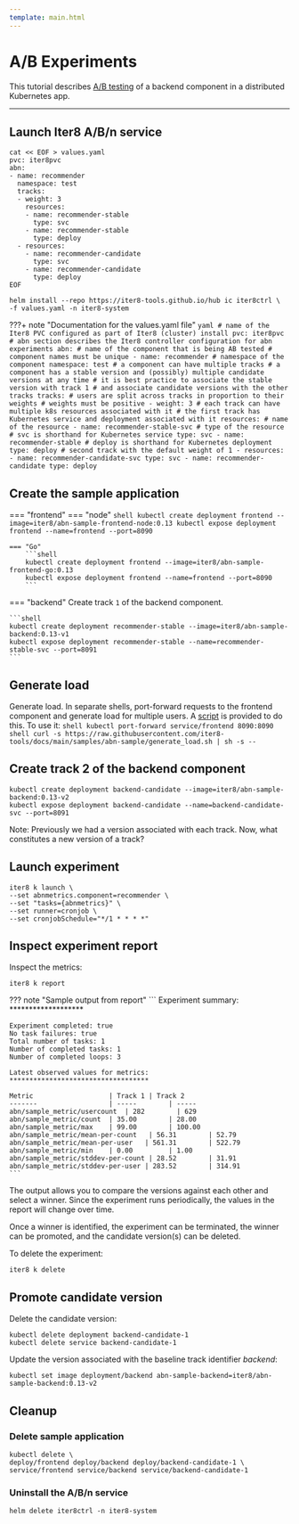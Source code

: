 ```yaml
---
template: main.html
---
```


# A/B Experiments

This tutorial describes [A/B testing](../../user-guide/topics/ab_testing.md) of a backend component in a distributed Kubernetes app.

***
 
## Launch Iter8 A/B/n service

```shell
cat << EOF > values.yaml
pvc: iter8pvc
abn:
- name: recommender
  namespace: test
  tracks:
  - weight: 3
    resources:
    - name: recommender-stable
      type: svc
    - name: recommender-stable
      type: deploy
  - resources:
    - name: recommender-candidate
      type: svc
    - name: recommender-candidate
      type: deploy
EOF
```

```shell
helm install --repo https://iter8-tools.github.io/hub ic iter8ctrl \
-f values.yaml -n iter8-system
```

???+ note "Documentation for the values.yaml file"
    ```yaml
    # name of the Iter8 PVC configured as part of Iter8 (cluster) install
    pvc: iter8pvc
    # abn section describes the Iter8 controller configuration for abn experiments
    abn:
      # name of the component that is being AB tested
      # component names must be unique
    - name: recommender
      # namespace of the component
      namespace: test
      # a component can have multiple tracks
      # a component has a stable version and (possibly) multiple candidate versions at any time
      # it is best practice to associate the stable version with track 1
      # and associate candidate versions with the other tracks
      tracks:
        # users are split across tracks in proportion to their weights
        # weights must be positive
      - weight: 3
        # each track can have multiple k8s resources associated with it
        # the first track has Kubernetes service and deployment associated with it
        resources:
          # name of the resource
        - name: recommender-stable-svc
          # type of the resource
          # svc is shorthand for Kubernetes service
          type: svc
        - name: recommender-stable
          # deploy is shorthand for Kubernetes deployment
          type: deploy
        # second track with the default weight of 1
      - resources:
        - name: recommender-candidate-svc
          type: svc
        - name: recommender-candidate
          type: deploy
    ```

## Create the sample application

=== "frontend"
    === "node"
        ```shell
        kubectl create deployment frontend --image=iter8/abn-sample-frontend-node:0.13
        kubectl expose deployment frontend --name=frontend --port=8090
        ```

    === "Go"
        ```shell
        kubectl create deployment frontend --image=iter8/abn-sample-frontend-go:0.13
        kubectl expose deployment frontend --name=frontend --port=8090
        ```
    
=== "backend"
    Create track `1` of the backend component.

    ```shell
    kubectl create deployment recommender-stable --image=iter8/abn-sample-backend:0.13-v1
    kubectl expose deployment recommender-stable --name=recommender-stable-svc --port=8091
    ```

## Generate load

Generate load. In separate shells, port-forward requests to the frontend component and generate load for multiple users.  A [script](https://raw.githubusercontent.com/iter8-tools/docs/main/samples/abn-sample/generate_load.sh) is provided to do this. To use it:
    ```shell
    kubectl port-forward service/frontend 8090:8090
    ```
    ```shell
    curl -s https://raw.githubusercontent.com/iter8-tools/docs/main/samples/abn-sample/generate_load.sh | sh -s --
    ```

## Create track 2 of the backend component

```shell
kubectl create deployment backend-candidate --image=iter8/abn-sample-backend:0.13-v2
kubectl expose deployment backend-candidate --name=backend-candidate-svc --port=8091
```

Note: Previously we had a version associated with each track. Now, what constitutes a new version of a track?

## Launch experiment

```shell
iter8 k launch \
--set abnmetrics.component=recommender \
--set "tasks={abnmetrics}" \
--set runner=cronjob \
--set cronjobSchedule="*/1 * * * *"
```


## Inspect experiment report

Inspect the metrics:

```shell
iter8 k report
```

??? note "Sample output from report"
    ```
    Experiment summary:
    *******************

    Experiment completed: true
    No task failures: true
    Total number of tasks: 1
    Number of completed tasks: 1
    Number of completed loops: 3

    Latest observed values for metrics:
    ***********************************

    Metric                   | Track 1 | Track 2
    -------                  | -----        | -----
    abn/sample_metric/usercount  | 282        | 629
    abn/sample_metric/count  | 35.00        | 28.00
    abn/sample_metric/max    | 99.00        | 100.00
    abn/sample_metric/mean-per-count   | 56.31        | 52.79
    abn/sample_metric/mean-per-user   | 561.31        | 522.79
    abn/sample_metric/min    | 0.00         | 1.00
    abn/sample_metric/stddev-per-count | 28.52        | 31.91
    abn/sample_metric/stddev-per-user | 283.52        | 314.91
    ```
The output allows you to compare the versions against each other and select a winner. Since the experiment runs periodically, the values in the report will change over time.

Once a winner is identified, the experiment can be terminated, the winner can be promoted, and the candidate version(s) can be deleted.

To delete the experiment:

```shell
iter8 k delete
```

## Promote candidate version

Delete the candidate version:

```shell
kubectl delete deployment backend-candidate-1 
kubectl delete service backend-candidate-1
```

Update the version associated with the baseline track identifier *backend*:

```shell
kubectl set image deployment/backend abn-sample-backend=iter8/abn-sample-backend:0.13-v2
```

## Cleanup

### Delete sample application

```shell
kubectl delete \
deploy/frontend deploy/backend deploy/backend-candidate-1 \
service/frontend service/backend service/backend-candidate-1
```

### Uninstall the A/B/n service

```shell
helm delete iter8ctrl -n iter8-system
```
